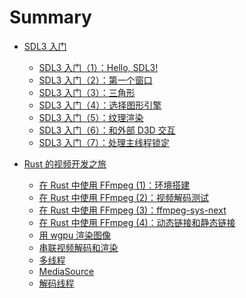 # Summary

- [SDL3 入门](./sdl3/00_intro.md)
    - [SDL3 入门（1）：Hello, SDL3!](./sdl3/01_hello_sdl3.md)
    - [SDL3 入门（2）：第一个窗口](./sdl3/02_hello_window.md)
    - [SDL3 入门（3）：三角形](./sdl3/03_hello_triangle.md)
    - [SDL3 入门（4）：选择图形引擎](./sdl3/04_rendering_driver.md)
    - [SDL3 入门（5）：纹理渲染](./sdl3/05_texture.md)
    - [SDL3 入门（6）：和外部 D3D 交互](./sdl3/06_interop_with_d3d.md)
    - [SDL3 入门（7）：处理主线程锁定](./sdl3/07_main_thread_blocking.md)

- [Rust 的视频开发之旅](./01_simple_video_play/00_intro.md)
    - [在 Rust 中使用 FFmpeg (1)：环境搭建](./01_simple_video_play/01_use_ffmpeg_in_rust.md)
    - [在 Rust 中使用 FFmpeg (2)：视频解码测试](./01_simple_video_play/02_video_decoding_test.md)
    - [在 Rust 中使用 FFmpeg (3)：ffmpeg-sys-next]()
    - [在 Rust 中使用 FFmpeg (4)：动态链接和静态链接](./01_simple_video_play/04_dyn_and_static_link.md)
    - [用 wgpu 渲染图像]()
    - [串联视频解码和渲染]()
    - [多线程]()
    - [MediaSource]()
    - [解码线程]()
